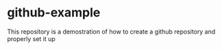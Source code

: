 # github-example
This repository is a demostration of how to create a github repository and properly set it up
